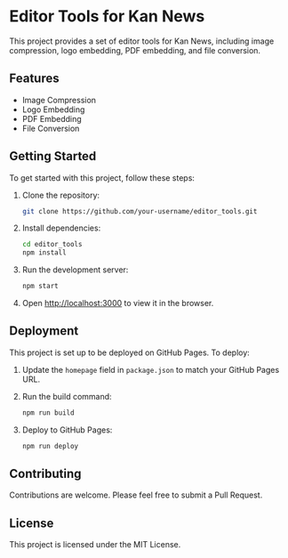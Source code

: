 # Editor Tools for Kan News

This project provides a set of editor tools for Kan News, including image compression, logo embedding, PDF embedding, and file conversion.

## Features

- Image Compression
- Logo Embedding
- PDF Embedding
- File Conversion

## Getting Started

To get started with this project, follow these steps:

1. Clone the repository:
   ```bash
   git clone https://github.com/your-username/editor_tools.git
   ```

2. Install dependencies:
   ```bash
   cd editor_tools
   npm install
   ```

3. Run the development server:
   ```bash
   npm start
   ```

4. Open [http://localhost:3000](http://localhost:3000) to view it in the browser.

## Deployment

This project is set up to be deployed on GitHub Pages. To deploy:

1. Update the `homepage` field in `package.json` to match your GitHub Pages URL.

2. Run the build command:
   ```bash
   npm run build
   ```

3. Deploy to GitHub Pages:
   ```bash
   npm run deploy
   ```

## Contributing

Contributions are welcome. Please feel free to submit a Pull Request.

## License

This project is licensed under the MIT License.